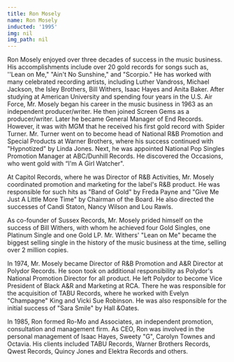 ```yaml
---
title: Ron Mosely
name: Ron Mosely
inducted: '1995'
img: nil
img_path: nil
---
```


Ron Mosely enjoyed over three decades of success in the music business. His accomplishments include over 20 gold records for songs such as, ''Lean on Me," "Ain't No Sunshine," and "Scorpio." He has worked with many celebrated recording artists, including Luther Vandross, Michael Jackson, the Isley Brothers, Bill Withers, Isaac Hayes and Anita Baker. After studying at American University and spending four years in the U.S. Air Force, Mr. Mosely began his career in the music business in 1963 as an independent producer/writer. He then joined Screen Gems as a producer/writer. Later he became General Manager of End Records. However, it was with MGM that he received his first gold record with Spider Turner. Mr. Turner went on to become head of National R&B Promotion and Special Products at Warner Brothers, where his success continued with "Hypnotized" by Linda Jones. Next, he was appointed National Pop Singles Promotion Manager at ABC/Dunhill Records. He discovered the Occasions, who went gold with “I'm A Girl Watcher".

At Capitol Records, where he was Director of R&B Activities, Mr. Mosely coordinated promotion and marketing for the label's R&B product.  He was responsible for such hits as "Band of Gold" by Freda Payne and "Give Me Just A Little More Time" by Chairman of the Board. He also directed the successes of Candi Staton, Nancy Wilson and Lou Rawls.

As co-founder of Sussex Records, Mr. Mosely prided himself on the success of Bill Withers, with whom he achieved four Gold Singles, one Platinum Single and one Gold LP.  Mr. Withers' "Lean on Me" became the biggest selling single in the history of the music business at the time, selling over 2 million copies.

In 1974, Mr. Mosely became Director of R&B Promotion and A&R Director at Polydor Records. He soon took on additional responsibility as Polydor's National Promotion Director for all product.  He left Polydor to become Vice President of Black A&R and Marketing at RCA. There he was responsible for the acquisition of TABU Records, where he worked with Evelyn "Champagne" King and Vicki Sue Robinson. He was also responsible for the initial success of "Sara Smile" by Hall &Oates.

In 1985, Ron formed Ro-Mo and Associates, an independent promotion, consultation and management firm. As CEO, Ron was involved in the personal management of Isaac Hayes, Sweety "G", Carolyn Townes and Octavia. His clients included TABU Records, Warner Brothers Records, Qwest Records, Quincy Jones and Elektra Records and others.